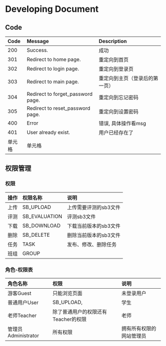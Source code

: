 # Developing Document

## Code

| Code | Message | Description |
| :-----| :---- | :----
| 200 | Success. | 成功
| 301 | Redirect to home page. | 重定向到首页
| 302 | Redirect to login page. | 重定向到登录页
| 303 | Redirect to main page. | 重定向到主页（登录后的第一页）
| 304 | Redirect to forget_password page. | 重定向到忘记密码
| 305 | Redirect to reset_password page. | 重定向到设置密码
| 400 | Error | 错误, 具体操作看msg
| 401 | User already exist.| 用户已经存在了
| 单元格 | 单元格 |

## 权限管理
### 权限
| 操作 | 权限名称 | 说明 |
| :-----| :---- | :----
| 上传 | SB_UPLOAD | 上传需要评测的sb3文件
| 评测 | SB_EVALUATION | 评测sb3文件
| 下载 | SB_DOWNLOAD | 下载当前版本的sb3文件
| 删除 | SB_DELETE| 删除当前版本的sb3文件
| 任务 | TASK | 发布、修改、删除任务
| 班组 | GROUP | 



### 角色-权限表
| 角色名称 | 权限 | 说明 |
| :-----| :---- | :----
| 游客Guest | 只能浏览页面 | 未登录用户
| 普通用户User | SB_UPLOAD,  | 学生
| 老师Teacher | 除了普通用户的权限还有Teacher的权限 | 老师
| 管理员Administrator| 所有权限| 拥有所有权限的网站管理员